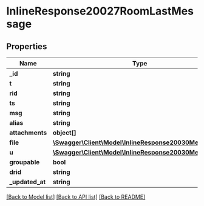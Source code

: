 # InlineResponse20027RoomLastMessage

## Properties
Name | Type | Description | Notes
------------ | ------------- | ------------- | -------------
**_id** | **string** |  | [optional] 
**t** | **string** |  | [optional] 
**rid** | **string** |  | [optional] 
**ts** | **string** |  | [optional] 
**msg** | **string** |  | [optional] 
**alias** | **string** |  | [optional] 
**attachments** | **object[]** |  | [optional] 
**file** | [**\Swagger\Client\Model\InlineResponse20030MessageFile**](InlineResponse20030MessageFile.md) |  | [optional] 
**u** | [**\Swagger\Client\Model\InlineResponse20030MessageU**](InlineResponse20030MessageU.md) |  | [optional] 
**groupable** | **bool** |  | [optional] 
**drid** | **string** |  | [optional] 
**_updated_at** | **string** |  | [optional] 

[[Back to Model list]](../../README.md#documentation-for-models) [[Back to API list]](../../README.md#documentation-for-api-endpoints) [[Back to README]](../../README.md)


